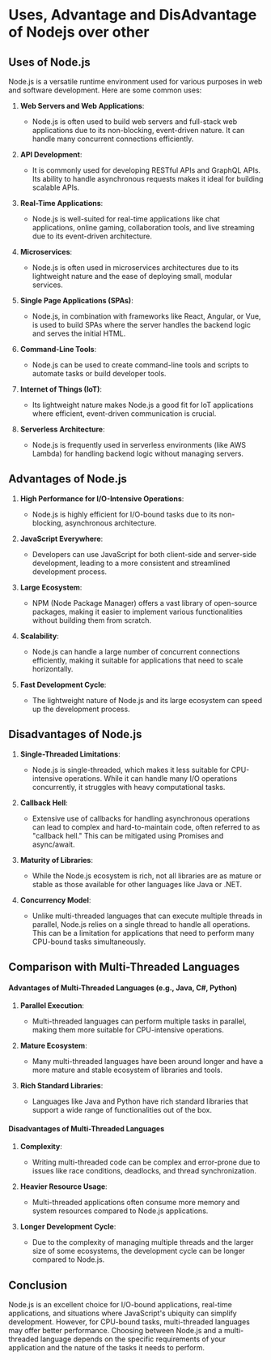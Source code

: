 # Uses, Advantage and DisAdvantage of Nodejs over other

## Uses of Node.js

Node.js is a versatile runtime environment used for various purposes in web and software development. Here are some common uses:

1. **Web Servers and Web Applications**:
   - Node.js is often used to build web servers and full-stack web applications due to its non-blocking, event-driven nature. It can handle many concurrent connections efficiently.
2. **API Development**:
   - It is commonly used for developing RESTful APIs and GraphQL APIs. Its ability to handle asynchronous requests makes it ideal for building scalable APIs.
3. **Real-Time Applications**:
   - Node.js is well-suited for real-time applications like chat applications, online gaming, collaboration tools, and live streaming due to its event-driven architecture.
4. **Microservices**:
   - Node.js is often used in microservices architectures due to its lightweight nature and the ease of deploying small, modular services.
5. **Single Page Applications (SPAs)**:

   - Node.js, in combination with frameworks like React, Angular, or Vue, is used to build SPAs where the server handles the backend logic and serves the initial HTML.

6. **Command-Line Tools**:
   - Node.js can be used to create command-line tools and scripts to automate tasks or build developer tools.
7. **Internet of Things (IoT)**:

   - Its lightweight nature makes Node.js a good fit for IoT applications where efficient, event-driven communication is crucial.

8. **Serverless Architecture**:
   - Node.js is frequently used in serverless environments (like AWS Lambda) for handling backend logic without managing servers.

## Advantages of Node.js

1. **High Performance for I/O-Intensive Operations**:

   - Node.js is highly efficient for I/O-bound tasks due to its non-blocking, asynchronous architecture.

2. **JavaScript Everywhere**:

   - Developers can use JavaScript for both client-side and server-side development, leading to a more consistent and streamlined development process.

3. **Large Ecosystem**:

   - NPM (Node Package Manager) offers a vast library of open-source packages, making it easier to implement various functionalities without building them from scratch.

4. **Scalability**:

   - Node.js can handle a large number of concurrent connections efficiently, making it suitable for applications that need to scale horizontally.

5. **Fast Development Cycle**:
   - The lightweight nature of Node.js and its large ecosystem can speed up the development process.

## Disadvantages of Node.js

1. **Single-Threaded Limitations**:

   - Node.js is single-threaded, which makes it less suitable for CPU-intensive operations. While it can handle many I/O operations concurrently, it struggles with heavy computational tasks.

2. **Callback Hell**:

   - Extensive use of callbacks for handling asynchronous operations can lead to complex and hard-to-maintain code, often referred to as "callback hell." This can be mitigated using Promises and async/await.

3. **Maturity of Libraries**:

   - While the Node.js ecosystem is rich, not all libraries are as mature or stable as those available for other languages like Java or .NET.

4. **Concurrency Model**:
   - Unlike multi-threaded languages that can execute multiple threads in parallel, Node.js relies on a single thread to handle all operations. This can be a limitation for applications that need to perform many CPU-bound tasks simultaneously.

## Comparison with Multi-Threaded Languages

#### Advantages of Multi-Threaded Languages (e.g., Java, C#, Python)

1. **Parallel Execution**:

   - Multi-threaded languages can perform multiple tasks in parallel, making them more suitable for CPU-intensive operations.

2. **Mature Ecosystem**:

   - Many multi-threaded languages have been around longer and have a more mature and stable ecosystem of libraries and tools.

3. **Rich Standard Libraries**:
   - Languages like Java and Python have rich standard libraries that support a wide range of functionalities out of the box.

#### Disadvantages of Multi-Threaded Languages

1. **Complexity**:

   - Writing multi-threaded code can be complex and error-prone due to issues like race conditions, deadlocks, and thread synchronization.

2. **Heavier Resource Usage**:

   - Multi-threaded applications often consume more memory and system resources compared to Node.js applications.

3. **Longer Development Cycle**:
   - Due to the complexity of managing multiple threads and the larger size of some ecosystems, the development cycle can be longer compared to Node.js.

## Conclusion

Node.js is an excellent choice for I/O-bound applications, real-time applications, and situations where JavaScript's ubiquity can simplify development. However, for CPU-bound tasks, multi-threaded languages may offer better performance. Choosing between Node.js and a multi-threaded language depends on the specific requirements of your application and the nature of the tasks it needs to perform.

